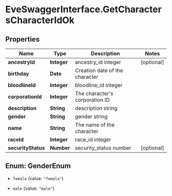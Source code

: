 # EveSwaggerInterface.GetCharactersCharacterIdOk

## Properties
Name | Type | Description | Notes
------------ | ------------- | ------------- | -------------
**ancestryId** | **Integer** | ancestry_id integer | [optional] 
**birthday** | **Date** | Creation date of the character | 
**bloodlineId** | **Integer** | bloodline_id integer | 
**corporationId** | **Integer** | The character&#39;s corporation ID | 
**description** | **String** | description string | 
**gender** | **String** | gender string | 
**name** | **String** | The name of the character | 
**raceId** | **Integer** | race_id integer | 
**securityStatus** | **Number** | security_status number | [optional] 


<a name="GenderEnum"></a>
## Enum: GenderEnum


* `female` (value: `"female"`)

* `male` (value: `"male"`)




